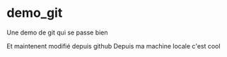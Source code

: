 # demo_git
Une demo de git  qui se passe bien

Et maintenent modifié depuis github
Depuis ma machine locale c'est cool
